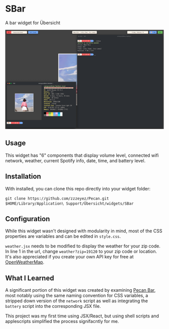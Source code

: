 # SBar
A bar widget for Übersicht

![screenshot](screenshot.png)

## Usage
This widget has "6" components that display volume level, connected wifi network, weather, current Spotify info, date, time, and battery level.

## Installation
With installed, you can clone this repo directly into your widget folder:
```
git clone https://github.com/zzzeyez/Pecan.git $HOME/Library/Application\ Support/Übersicht/widgets/SBar
```

## Configuration
While this widget wasn't designed with modularity in mind, most of the CSS properties are variables and can be edited in `style.css`.

`weather.jsx` needs to be modified to display the weather for your zip code. In line 1 in the url, change `weather?zip=19120` to your zip code or location. It's also appreciated if you create your own API key for free at [OpenWeatherMap](http://openweathermap.org).

## What I Learned
A significant portion of this widget was created by examining [Pecan Bar](https://github.com/zzzeyez/Pecan), most notably using the same naming convention for CSS variables, a stripped down version of the `network` script as well as integrating the `battery` script into the corresponding JSX file.

This project was my first time using JSX/React, but using shell scripts and applescripts simplified the process signifacntly for me.
